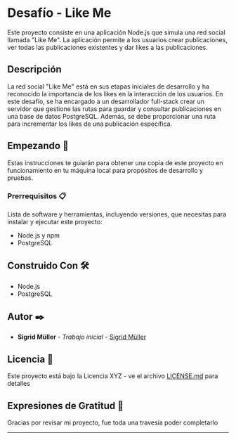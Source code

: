 # Desafío - Like Me

Este proyecto consiste en una aplicación Node.js que simula una red social llamada "Like Me". La aplicación permite a los usuarios crear publicaciones, ver todas las publicaciones existentes y dar likes a las publicaciones.

## Descripción

La red social "Like Me" está en sus etapas iniciales de desarrollo y ha reconocido la importancia de los likes en la interacción de los usuarios. En este desafío, se ha encargado a un desarrollador full-stack crear un servidor que gestione las rutas para guardar y consultar publicaciones en una base de datos PostgreSQL. Además, se debe proporcionar una ruta para incrementar los likes de una publicación específica.

## Empezando 🚀

Estas instrucciones te guiarán para obtener una copia de este proyecto en funcionamiento en tu máquina local para propósitos de desarrollo y pruebas.

### Prerrequisitos 📋

Lista de software y herramientas, incluyendo versiones, que necesitas para instalar y ejecutar este proyecto:

- Node.js y npm
- PostgreSQL

## Construido Con 🛠️

- Node.js
- PostgreSQL

## Autor ✒️

- **Sigrid Müller** - _Trabajo inicial_ - [Sigrid Müller](https://github.com/SigridMV)

## Licencia 📄

Este proyecto está bajo la Licencia XYZ - ve el archivo [LICENSE.md](LICENSE.md) para detalles

## Expresiones de Gratitud 🎁

Gracias por revisar mi proyecto, fue toda una travesía poder completarlo

---

